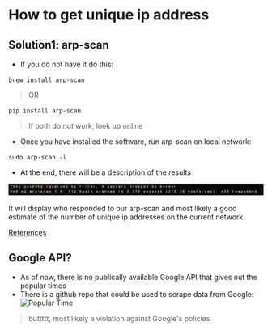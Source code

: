 # How to get unique ip address #

## Solution1: arp-scan ##
* If you do not have it do this:
```
brew install arp-scan
```

> OR

```
pip install arp-scan
```

> If both do not work, look up online

* Once you have installed the software, run arp-scan on local network:

```
sudo arp-scan -l
```

* At the end, there will be a description of the results

![arp-scan_results](arp-scan_results.png)

It will display who responded to our arp-scan and most likely a good estimate 
of the number of unique ip addresses on the current network.

[References](http://www.howtoeverything.net/linux/console-tricks/find-all-ips-and-mac-addresses-network)

## Google API? ##

* As of now, there is no publically available Google API that gives out the popular times
* There is a github repo that could be used to scrape data from Google:
![Popular Time](https://github.com/m-wrzr/populartimes)
> buttttt, most likely a violation against Google's policies
